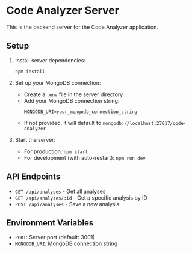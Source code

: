 
# Code Analyzer Server

This is the backend server for the Code Analyzer application.

## Setup

1. Install server dependencies:
   ```
   npm install
   ```

2. Set up your MongoDB connection:
   - Create a `.env` file in the server directory
   - Add your MongoDB connection string:
     ```
     MONGODB_URI=your_mongodb_connection_string
     ```
   - If not provided, it will default to `mongodb://localhost:27017/code-analyzer`

3. Start the server:
   - For production: `npm start`
   - For development (with auto-restart): `npm run dev`

## API Endpoints

- `GET /api/analyses` - Get all analyses
- `GET /api/analyses/:id` - Get a specific analysis by ID
- `POST /api/analyses` - Save a new analysis

## Environment Variables

- `PORT`: Server port (default: 3001)
- `MONGODB_URI`: MongoDB connection string
